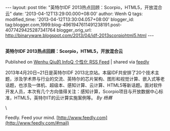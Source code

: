 --- layout: post title: "英特尔IDF
2013热点回顾：Scorpio，HTML5，开放混合云" date:
'2013-04-12T13:29:00.000+08:00' author: Wenh Q tags: modified\_time:
'2013-04-12T13:30:04.057+08:00' blogger\_id:
tag:blogger.com,1999:blog-4961947611491238191.post-4077429425287341764
blogger\_orig\_url:
http://binaryware.blogspot.com/2013/04/idf-2013scorpiohtml5.html ---
\
 
<div class="article">

<div class="header">

**英特尔IDF 2013热点回顾：Scorpio，HTML5，开放混合云**

</div>

<div class="source">

Published on [Wenhu Qiu的 InfoQ 个性化 RSS
Feed](http://www.infoq.com/cn/news/2013/04/beijing-intel-idf-2013) |
shared via [feedly](http://www.feedly.com)

</div>

<div>

2013年4月20日\~21日是英特尔IDF
2013北京站。本届IDF共安排了20个技术主题，涉及学术界与行业的交流、英特尔的芯片架构、图形和视觉计算、嵌入式等老话题，也涉及一体机、超级本、感知计算、云计算、HTML5等新话题。面对软件开发人员，本次有几个方向值得关注：感知计算，Scorpio项目与开放数据中心标准，HTML5，英特尔IT的云计算实施案例等。
*By 杨赛*

</div>

\

</div>

<div class="footer">

Feedly. Feed your mind.
[http://www.feedly.com](http://www.feedly.com/#mail)

</div>
